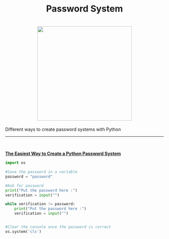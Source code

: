 <div align = center>
  <h1>Password System<h1>
  <img src="https://i.imgur.com/KbHzPrC.png" width="300px" height"300px" href="https://github.com/TismaDll/password-system">
</div>

<p>Different ways to create password systems with Python</p>
<hr><br>

[**The Easiest Way to Create a Python Password System**](https://github.com/TismaDll/password-system/blob/main/simple-password.py)

```py
import os

#Save the password in a variable
password = "password"

#Ask for password
print("Put the password here :")
verification = input("")

while verification != password:
    print("Put the password here :")
    verification = input("")


#Clear the console once the password is correct
os.system('cls')
```
